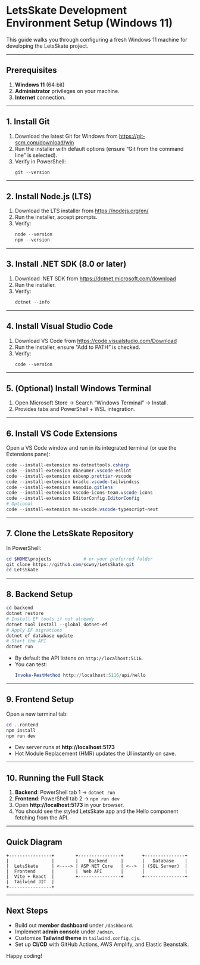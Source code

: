 # LetsSkate Development Environment Setup (Windows 11)

This guide walks you through configuring a fresh Windows 11 machine for developing the LetsSkate project.

---

## Prerequisites

1. **Windows 11** (64‑bit)  
2. **Administrator** privileges on your machine.  
3. **Internet** connection.

---

## 1. Install Git

1. Download the latest Git for Windows from https://git-scm.com/download/win  
2. Run the installer with default options (ensure “Git from the command line” is selected).  
3. Verify in PowerShell:
   ```powershell
   git --version
   ```

---

## 2. Install Node.js (LTS)

1. Download the LTS installer from https://nodejs.org/en/  
2. Run the installer, accept prompts.  
3. Verify:
   ```powershell
   node --version
   npm --version
   ```

---

## 3. Install .NET SDK (8.0 or later)

1. Download .NET SDK from https://dotnet.microsoft.com/download  
2. Run the installer.  
3. Verify:
   ```powershell
   dotnet --info
   ```

---

## 4. Install Visual Studio Code

1. Download VS Code from https://code.visualstudio.com/Download  
2. Run the installer, ensure “Add to PATH” is checked.  
3. Verify:
   ```powershell
   code --version
   ```

---

## 5. (Optional) Install Windows Terminal

1. Open Microsoft Store → Search “Windows Terminal” → Install.  
2. Provides tabs and PowerShell + WSL integration.

---

## 6. Install VS Code Extensions

Open a VS Code window and run in its integrated terminal (or use the Extensions pane):

```powershell
code --install-extension ms-dotnettools.csharp
code --install-extension dbaeumer.vscode-eslint
code --install-extension esbenp.prettier-vscode
code --install-extension bradlc.vscode-tailwindcss
code --install-extension eamodio.gitlens
code --install-extension vscode-icons-team.vscode-icons
code --install-extension EditorConfig.EditorConfig
# Optional
code --install-extension ms-vscode.vscode-typescript-next
```

---

## 7. Clone the LetsSkate Repository

In PowerShell:

```powershell
cd $HOME\projects            # or your preferred folder
git clone https://github.com/scwny/LetsSkate.git
cd LetsSkate
```

---

## 8. Backend Setup

```powershell
cd backend
dotnet restore
# Install EF tools if not already
dotnet tool install --global dotnet-ef
# Apply EF migrations
dotnet ef database update
# Start the API
dotnet run
```

- By default the API listens on `http://localhost:5116`.  
- You can test:
  ```powershell
  Invoke-RestMethod http://localhost:5116/api/hello
  ```

---

## 9. Frontend Setup

Open a new terminal tab:

```powershell
cd ..rontend
npm install
npm run dev
```

- Dev server runs at **http://localhost:5173**  
- Hot Module Replacement (HMR) updates the UI instantly on save.

---

## 10. Running the Full Stack

1. **Backend**: PowerShell tab 1 → `dotnet run`  
2. **Frontend**: PowerShell tab 2 → `npm run dev`  
3. Open **http://localhost:5173** in your browser.  
4. You should see the styled LetsSkate app and the Hello component fetching from the API.

---

## Quick Diagram

```
+----------------+        +----------------+       +---------------+
|                |        |    Backend     |       |   Database    |
|  LetsSkate     | <----> | ASP NET Core   | <-->  | (SQL Server)  |
|  Frontend      |        |  Web API       |       |               |
|  Vite + React  |        +----------------+       +---------------+
|  Tailwind JIT  |
+----------------+
```

---

## Next Steps

- Build out **member dashboard** under `/dashboard`.  
- Implement **admin console** under `/admin`.  
- Customize **Tailwind theme** in `tailwind.config.cjs`.  
- Set up **CI/CD** with GitHub Actions, AWS Amplify, and Elastic Beanstalk.

Happy coding!  
